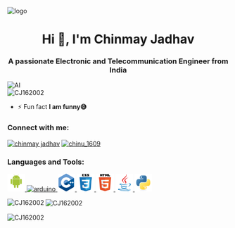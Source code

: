 ![logo](https://github.com/CJ162002/CJ162002/blob/main/Screenshot%202023-07-28%20183426.png)
<h1 align="center">Hi 👋, I'm Chinmay Jadhav</h1>
<h3 align="center">A passionate Electronic and Telecommunication Engineer from India</h3>

<img align="right" alt="AI" width="600" src="https://user-images.githubusercontent.com/74038190/212746035-d5c61762-973c-44c0-aec7-887f3b7690e3.gif">
<p align="left"> <img src="https://komarev.com/ghpvc/?username=CJ162002&label=Profile%20views&color=0e75b6&style=flat" alt="CJ162002" /> </p>

- ⚡ Fun fact **I am funny😅**

<h3 align="left">Connect with me:</h3>
<p align="left">
<a href="https://www.linkedin.com/in/chinmay-jadhav-b539ba26b" target="blank"><img align="center" src="https://raw.githubusercontent.com/rahuldkjain/github-profile-readme-generator/master/src/images/icons/Social/linked-in-alt.svg" alt="chinmay jadhav" height="30" width="40" /></a>
<a href="https://instagram.com/chinu_1609" target="blank"><img align="center" src="https://raw.githubusercontent.com/rahuldkjain/github-profile-readme-generator/master/src/images/icons/Social/instagram.svg" alt="chinu_1609" height="30" width="40" /></a>
</p>

<h3 align="left">Languages and Tools:</h3>
<p align="left"> <a href="https://developer.android.com" target="_blank" rel="noreferrer"> <img src="https://raw.githubusercontent.com/devicons/devicon/master/icons/android/android-original-wordmark.svg" alt="android" width="40" height="40"/> </a> <a href="https://www.arduino.cc/" target="_blank" rel="noreferrer"> <img src="https://cdn.worldvectorlogo.com/logos/arduino-1.svg" alt="arduino" width="40" height="40"/> </a> <a href="https://www.w3schools.com/cpp/" target="_blank" rel="noreferrer"> <img src="https://raw.githubusercontent.com/devicons/devicon/master/icons/cplusplus/cplusplus-original.svg" alt="cplusplus" width="40" height="40"/> </a> <a href="https://www.w3schools.com/css/" target="_blank" rel="noreferrer"> <img src="https://raw.githubusercontent.com/devicons/devicon/master/icons/css3/css3-original-wordmark.svg" alt="css3" width="40" height="40"/> </a> <a href="https://www.w3.org/html/" target="_blank" rel="noreferrer"> <img src="https://raw.githubusercontent.com/devicons/devicon/master/icons/html5/html5-original-wordmark.svg" alt="html5" width="40" height="40"/> </a> <a href="https://www.java.com" target="_blank" rel="noreferrer"> <img src="https://raw.githubusercontent.com/devicons/devicon/master/icons/java/java-original.svg" alt="java" width="40" height="40"/> </a> <a href="https://www.python.org" target="_blank" rel="noreferrer"> <img src="https://raw.githubusercontent.com/devicons/devicon/master/icons/python/python-original.svg" alt="python" width="40" height="40"/> </a> </p>

<p><img align="left" src="https://github-readme-stats.vercel.app/api/top-langs?username=CJ162002&show_icons=true&locale=en&layout=compact" alt="CJ162002" /></p>

<p>&nbsp;<img align="center" src="https://github-readme-stats.vercel.app/api?username=CJ162002&show_icons=true&locale=en" alt="CJ162002" /></p>

<p><img align="center" src="https://github-readme-streak-stats.herokuapp.com/?user=CJ162002&" alt="CJ162002" /></p>

